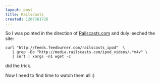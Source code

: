 ```yaml
--- 
layout: post
title: Railscasts
created: 1207361726
---
```

So I was pointed in the direction of [Railscasts.com](http://railscasts.com/) and duly leeched the site:

    curl "http://feeds.feedburner.com/railscasts_ipod"  \
       | grep -Eo "http://media.railscasts.com/ipod_videos/.*m4v" \
       | sort | xargs -n1 wget -c

did the trick.

Now I need to find time to watch them all :)
